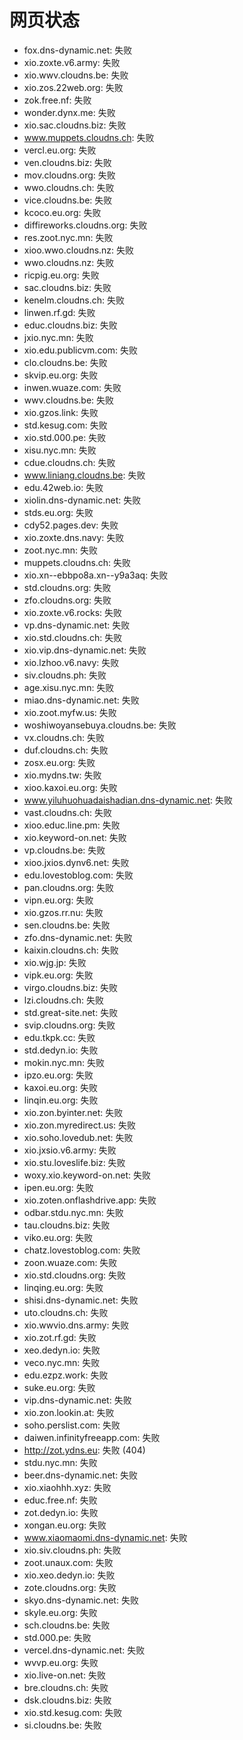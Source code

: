 # 网页状态
- fox.dns-dynamic.net: 失败
- xio.zoxte.v6.army: 失败
- xio.wwv.cloudns.be: 失败
- xio.zos.22web.org: 失败
- zok.free.nf: 失败
- wonder.dynx.me: 失败
- xio.sac.cloudns.biz: 失败
- www.muppets.cloudns.ch: 失败
- vercl.eu.org: 失败
- ven.cloudns.biz: 失败
- mov.cloudns.org: 失败
- wwo.cloudns.ch: 失败
- vice.cloudns.be: 失败
- kcoco.eu.org: 失败
- diffireworks.cloudns.org: 失败
- res.zoot.nyc.mn: 失败
- xioo.wwo.cloudns.nz: 失败
- wwo.cloudns.nz: 失败
- ricpig.eu.org: 失败
- sac.cloudns.biz: 失败
- kenelm.cloudns.ch: 失败
- linwen.rf.gd: 失败
- educ.cloudns.biz: 失败
- jxio.nyc.mn: 失败
- xio.edu.publicvm.com: 失败
- clo.cloudns.be: 失败
- skvip.eu.org: 失败
- inwen.wuaze.com: 失败
- wwv.cloudns.be: 失败
- xio.gzos.link: 失败
- std.kesug.com: 失败
- xio.std.000.pe: 失败
- xisu.nyc.mn: 失败
- cdue.cloudns.ch: 失败
- www.liniang.cloudns.be: 失败
- edu.42web.io: 失败
- xiolin.dns-dynamic.net: 失败
- stds.eu.org: 失败
- cdy52.pages.dev: 失败
- xio.zoxte.dns.navy: 失败
- zoot.nyc.mn: 失败
- muppets.cloudns.ch: 失败
- xio.xn--ebbpo8a.xn--y9a3aq: 失败
- std.cloudns.org: 失败
- zfo.cloudns.org: 失败
- xio.zoxte.v6.rocks: 失败
- vp.dns-dynamic.net: 失败
- xio.std.cloudns.ch: 失败
- xio.vip.dns-dynamic.net: 失败
- xio.lzhoo.v6.navy: 失败
- siv.cloudns.ph: 失败
- age.xisu.nyc.mn: 失败
- miao.dns-dynamic.net: 失败
- xio.zoot.myfw.us: 失败
- woshiwoyansebuya.cloudns.be: 失败
- vx.cloudns.ch: 失败
- duf.cloudns.ch: 失败
- zosx.eu.org: 失败
- xio.mydns.tw: 失败
- xioo.kaxoi.eu.org: 失败
- www.yiluhuohuadaishadian.dns-dynamic.net: 失败
- vast.cloudns.ch: 失败
- xioo.educ.line.pm: 失败
- xio.keyword-on.net: 失败
- vp.cloudns.be: 失败
- xioo.jxios.dynv6.net: 失败
- edu.lovestoblog.com: 失败
- pan.cloudns.org: 失败
- vipn.eu.org: 失败
- xio.gzos.rr.nu: 失败
- sen.cloudns.be: 失败
- zfo.dns-dynamic.net: 失败
- kaixin.cloudns.ch: 失败
- xio.wjg.jp: 失败
- vipk.eu.org: 失败
- virgo.cloudns.biz: 失败
- lzi.cloudns.ch: 失败
- std.great-site.net: 失败
- svip.cloudns.org: 失败
- edu.tkpk.cc: 失败
- std.dedyn.io: 失败
- mokin.nyc.mn: 失败
- ipzo.eu.org: 失败
- kaxoi.eu.org: 失败
- linqin.eu.org: 失败
- xio.zon.byinter.net: 失败
- xio.zon.myredirect.us: 失败
- xio.soho.lovedub.net: 失败
- xio.jxsio.v6.army: 失败
- xio.stu.loveslife.biz: 失败
- woxy.xio.keyword-on.net: 失败
- ipen.eu.org: 失败
- xio.zoten.onflashdrive.app: 失败
- odbar.stdu.nyc.mn: 失败
- tau.cloudns.biz: 失败
- viko.eu.org: 失败
- chatz.lovestoblog.com: 失败
- zoon.wuaze.com: 失败
- xio.std.cloudns.org: 失败
- linqing.eu.org: 失败
- shisi.dns-dynamic.net: 失败
- uto.cloudns.ch: 失败
- xio.wwvio.dns.army: 失败
- xio.zot.rf.gd: 失败
- xeo.dedyn.io: 失败
- veco.nyc.mn: 失败
- edu.ezpz.work: 失败
- suke.eu.org: 失败
- vip.dns-dynamic.net: 失败
- xio.zon.lookin.at: 失败
- soho.perslist.com: 失败
- daiwen.infinityfreeapp.com: 失败
- http://zot.ydns.eu: 失败 (404)
- stdu.nyc.mn: 失败
- beer.dns-dynamic.net: 失败
- xio.xiaohhh.xyz: 失败
- educ.free.nf: 失败
- zot.dedyn.io: 失败
- xongan.eu.org: 失败
- www.xiaomaomi.dns-dynamic.net: 失败
- xio.siv.cloudns.ph: 失败
- zoot.unaux.com: 失败
- xio.xeo.dedyn.io: 失败
- zote.cloudns.org: 失败
- skyo.dns-dynamic.net: 失败
- skyle.eu.org: 失败
- sch.cloudns.be: 失败
- std.000.pe: 失败
- vercel.dns-dynamic.net: 失败
- wvvp.eu.org: 失败
- xio.live-on.net: 失败
- bre.cloudns.ch: 失败
- dsk.cloudns.biz: 失败
- xio.std.kesug.com: 失败
- si.cloudns.be: 失败
